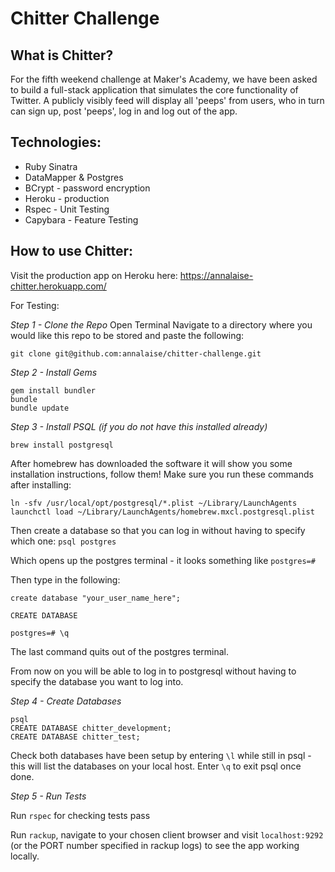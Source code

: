 Chitter Challenge
=================



What is Chitter?
-------

For the fifth weekend challenge at Maker's Academy, we have been asked to build a full-stack application that simulates the core functionality of Twitter. A publicly visibly feed will display all 'peeps' from users, who in turn can sign up, post 'peeps', log in and log out of the app.

Technologies:
-------
* Ruby Sinatra
* DataMapper & Postgres
* BCrypt - password encryption
* Heroku - production
* Rspec - Unit Testing
* Capybara - Feature Testing

How to use Chitter:
-------
Visit the production app on Heroku here: https://annalaise-chitter.herokuapp.com/

For Testing:

*Step 1 - Clone the Repo*
Open Terminal
Navigate to a directory where you would like this repo to be stored and
paste the following:
```
git clone git@github.com:annalaise/chitter-challenge.git
```

*Step 2 - Install Gems*

```
gem install bundler
bundle
bundle update
```

*Step 3 - Install PSQL (if you do not have this installed already)*
```
brew install postgresql
```
After homebrew has downloaded the software it will show you some installation instructions, follow them!
Make sure you run these commands after installing:
```
ln -sfv /usr/local/opt/postgresql/*.plist ~/Library/LaunchAgents
launchctl load ~/Library/LaunchAgents/homebrew.mxcl.postgresql.plist
```
Then create a database so that you can log in without having to specify which one: `psql postgres`

Which opens up the postgres terminal - it looks something like `postgres=#`

Then type in the following:

```
create database "your_user_name_here";

CREATE DATABASE

postgres=# \q
```
The last command quits out of the postgres terminal.

From now on you will be able to log in to postgresql without having to specify the database you want to log into.

*Step 4 - Create Databases*
```
psql
CREATE DATABASE chitter_development;
CREATE DATABASE chitter_test;
```
Check both databases have been setup by entering `\l` while still in psql - this will list the databases on your local host. Enter `\q` to exit psql once done.

*Step 5 - Run Tests*

Run `rspec` for checking tests pass

Run `rackup`, navigate to your chosen client browser and visit `localhost:9292` (or the PORT number specified in rackup logs) to see the app working locally.
